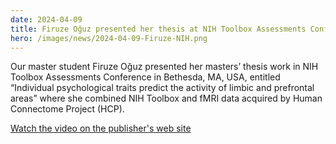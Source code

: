 ```yaml
---
date: 2024-04-09
title: Firuze Oğuz presented her thesis at NIH Toolbox Assessments Conference.
hero: /images/news/2024-04-09-Firuze-NIH.png
---
```


Our master student Firuze Oğuz presented her masters’ thesis work in NIH Toolbox Assessments Conference in Bethesda, MA, USA, entitled “Individual psychological traits predict the activity of limbic and prefrontal areas” where she combined NIH Toolbox and fMRI data acquired by Human Connectome Project (HCP).

[Watch the video on the publisher's web site](https://www.youtube.com/watch?v=9BewhJC65Z0&ab_channel=NationalInstituteonAging)